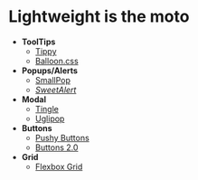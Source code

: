# Lightweight is the moto

- **ToolTips**
    - [Tippy](https://github.com/atomiks/tippyjs)
    - [Balloon.css](https://kazzkiq.github.io/balloon.css/)
- **Popups/Alerts**
    - [SmallPop](http://silvio-r.github.io/spop/)
    - *[SweetAlert](https://github.com/t4t5/sweetalert)*
- **Modal**
    - [Tingle](https://github.com/robinparisi/tingle)
    - [Uglipop](https://github.com/flouthoc/uglipop.js/)
- **Buttons**
    - [Pushy Buttons](https://iraul.github.io/pushy-buttons/)
    - [Buttons 2.0](https://github.com/alexwolfe/Buttons)
- **Grid**
    - [Flexbox Grid](https://github.com/kristoferjoseph/flexboxgrid)





